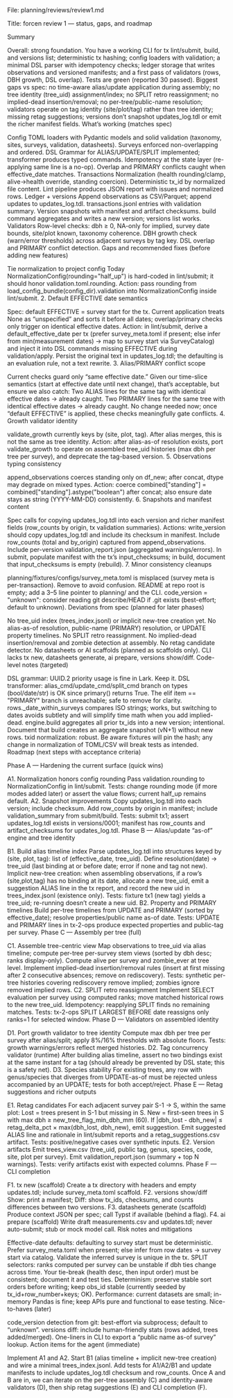File: planning/reviews/review1.md

Title: forcen review 1 — status, gaps, and roadmap

Summary

Overall: strong foundation. You have a working CLI for tx lint/submit, build, and versions list; deterministic tx hashing; config loaders with validation; a minimal DSL parser with idempotency checks; ledger storage that writes observations and versioned manifests; and a first pass of validators (rows, DBH growth, DSL overlap). Tests are green (reported 30 passed).
Biggest gaps vs spec: no time-aware alias/update application during assembly; no tree identity (tree_uid) assignment/index; no SPLIT retro reassignment; no implied-dead insertion/removal; no per-tree/public-name resolution; validators operate on tag identity (site/plot/tag) rather than tree identity; missing retag suggestions; versions don’t snapshot updates_log.tdl or emit the richer manifest fields.
What’s working (matches spec)

Config
TOML loaders with Pydantic models and solid validation (taxonomy, sites, surveys, validation, datasheets).
Surveys enforced non-overlapping and ordered.
DSL
Grammar for ALIAS/UPDATE/SPLIT implemented; transformer produces typed commands.
Idempotency at the state layer (re-applying same line is a no-op).
Overlap and PRIMARY conflicts caught when effective_date matches.
Transactions
Normalization (health rounding/clamp, alive→health override, standing coercion).
Deterministic tx_id by normalized file content.
Lint pipeline produces JSON report with issues and normalized rows.
Ledger + versions
Append observations as CSV/Parquet; append updates to updates_log.tdl.
transactions.jsonl entries with validation summary.
Version snapshots with manifest and artifact checksums.
build command aggregates and writes a new version; versions list works.
Validators
Row-level checks: dbh ≥ 0, NA-only for implied, survey date bounds, site/plot known, taxonomy coherence.
DBH growth check (warn/error thresholds) across adjacent surveys by tag key.
DSL overlap and PRIMARY conflict detection.
Gaps and recommended fixes (before adding new features)

Tie normalization to project config
Today NormalizationConfig(rounding="half_up") is hard-coded in lint/submit; it should honor validation.toml.rounding.
Action: pass rounding from load_config_bundle(config_dir).validation into NormalizationConfig inside lint/submit.
2. Default EFFECTIVE date semantics

Spec: default EFFECTIVE = survey start for the tx. Current application treats None as “unspecified” and sorts it before all dates; overlap/primary checks only trigger on identical effective dates.
Action: in lint/submit, derive a default_effective_date per tx (prefer survey_meta.toml if present; else infer from min(measurement dates) → map to survey start via SurveyCatalog) and inject it into DSL commands missing EFFECTIVE during validation/apply. Persist the original text in updates_log.tdl; the defaulting is an evaluation rule, not a text rewrite.
3. Alias/PRIMARY conflict scope

Current checks guard only “same effective date.” Given our time-slice semantics (start at effective date until next change), that’s acceptable, but ensure we also catch:
Two ALIAS lines for the same tag with identical effective dates → already caught.
Two PRIMARY lines for the same tree with identical effective dates → already caught.
No change needed now; once “default EFFECTIVE” is applied, these checks meaningfully gate conflicts.
4. Growth validator identity

validate_growth currently keys by (site, plot, tag). After alias merges, this is not the same as tree identity.
Action: after alias-as-of resolution exists, port validate_growth to operate on assembled tree_uid histories (max dbh per tree per survey), and deprecate the tag-based version.
5. Observations typing consistency

append_observations coerces standing only on df_new; after concat, dtype may degrade on mixed types.
Action: coerce combined["standing"] = combined["standing"].astype("boolean") after concat; also ensure date stays as string (YYYY-MM-DD) consistently.
6. Snapshots and manifest content

Spec calls for copying updates_log.tdl into each version and richer manifest fields (row_counts by origin, tx validation summaries).
Actions:
write_version should copy updates_log.tdl and include its checksum in manifest.
Include row_counts (total and by_origin) captured from append_observations.
Include per-version validation_report.json (aggregated warnings/errors).
In submit, populate manifest with the tx’s input_checksums; in build, document that input_checksums is empty (rebuild).
7. Minor consistency cleanups

planning/fixtures/configs/survey_meta.toml is misplaced (survey meta is per-transaction). Remove to avoid confusion.
README at repo root is empty; add a 3–5 line pointer to planning/ and the CLI.
code_version = "unknown": consider reading git describe/HEAD if .git exists (best-effort; default to unknown).
Deviations from spec (planned for later phases)

No tree_uid index (trees_index.jsonl) or implicit new-tree creation yet.
No alias-as-of resolution, public-name (PRIMARY) resolution, or UPDATE property timelines.
No SPLIT retro reassignment.
No implied-dead insertion/removal and zombie detection at assembly.
No retag candidate detector.
No datasheets or AI scaffolds (planned as scaffolds only).
CLI lacks tx new, datasheets generate, ai prepare, versions show/diff.
Code-level notes (targeted)

DSL grammar: UUID.2 priority usage is fine in Lark. Keep it.
DSL transformer: alias_cmd/update_cmd/split_cmd branch on types (bool/date/str) is OK since primary() returns True. The elif item == "PRIMARY" branch is unreachable; safe to remove for clarity.
rows._date_within_surveys compares ISO strings; works, but switching to dates avoids subtlety and will simplify time math when you add implied-dead.
engine.build aggregates all prior tx_ids into a new version; intentional. Document that build creates an aggregate snapshot (vN+1) without new rows.
txid normalization: robust. Be aware fixtures will pin the hash; any change in normalization of TOML/CSV will break tests as intended.
Roadmap (next steps with acceptance criteria)

Phase A — Hardening the current surface (quick wins)

A1. Normalization honors config rounding
Pass validation.rounding to NormalizationConfig in lint/submit.
Tests: change rounding mode (if more modes added later) or assert the value flows; current half_up remains default.
A2. Snapshot improvements
Copy updates_log.tdl into each version; include checksum.
Add row_counts by origin in manifest; include validation_summary from submit/build.
Tests: submit tx1; assert updates_log.tdl exists in versions/0001; manifest has row_counts and artifact_checksums for updates_log.tdl.
Phase B — Alias/update “as-of” engine and tree identity

B1. Build alias timeline index
Parse updates_log.tdl into structures keyed by (site, plot, tag): list of (effective_date, tree_uid).
Define resolution(date) → tree_uid (last binding at or before date; error if none and tag not new).
Implicit new-tree creation: when assembling observations, if a row’s (site,plot,tag) has no binding at its date, allocate a new tree_uid, emit a suggestion ALIAS line in the tx report, and record the new uid in trees_index.jsonl (existence only).
Tests: fixture tx1 (new tag) yields a tree_uid; re-running doesn’t create a new uid.
B2. Property and PRIMARY timelines
Build per-tree timelines from UPDATE and PRIMARY (sorted by effective_date); resolve properties/public name as-of date.
Tests: UPDATE and PRIMARY lines in tx-2-ops produce expected properties and public-tag per survey.
Phase C — Assembly per tree (full)

C1. Assemble tree-centric view
Map observations to tree_uid via alias timeline; compute per-tree per-survey stem views (sorted by dbh desc; ranks display-only).
Compute alive per survey and zombie_ever at tree level.
Implement implied-dead insertion/removal rules (insert at first missing after 2 consecutive absences; remove on rediscovery).
Tests: synthetic per-tree histories covering rediscovery remove implied; zombies ignore removed implied rows.
C2. SPLIT retro reassignment
Implement SELECT evaluation per survey using computed ranks; move matched historical rows to the new tree_uid.
Idempotency: reapplying SPLIT finds no remaining matches.
Tests: tx-2-ops SPLIT LARGEST BEFORE date reassigns only ranks=1 for selected window.
Phase D — Validators on assembled identity

D1. Port growth validator to tree identity
Compute max dbh per tree per survey after alias/split; apply 8%/16% thresholds with absolute floors.
Tests: growth warnings/errors reflect merged histories.
D2. Tag concurrency validator (runtime)
After building alias timeline, assert no two bindings exist at the same instant for a tag (should already be prevented by DSL state; this is a safety net).
D3. Species stability
For existing trees, any row with genus/species that diverges from UPDATE-as-of must be rejected unless accompanied by an UPDATE; tests for both accept/reject.
Phase E — Retag suggestions and richer outputs

E1. Retag candidates
For each adjacent survey pair S-1 → S, within the same plot:
Lost = trees present in S-1 but missing in S.
New = first-seen trees in S with max dbh ≥ new_tree_flag_min_dbh_mm (60).
If |dbh_lost - dbh_new| ≤ retag_delta_pct × max(dbh_lost, dbh_new), emit suggestion.
Emit suggested ALIAS line and rationale in lint/submit reports and a retag_suggestions.csv artifact.
Tests: positive/negative cases over synthetic inputs.
E2. Version artifacts
Emit trees_view.csv (tree_uid, public tag, genus, species, code, site, plot per survey).
Emit validation_report.json (summary + top N warnings).
Tests: verify artifacts exist with expected columns.
Phase F — CLI completion

F1. tx new (scaffold)
Create a tx directory with headers and empty updates.tdl; include survey_meta.toml scaffold.
F2. versions show/diff
Show: print a manifest; Diff: show tx_ids, checksums, and counts differences between two versions.
F3. datasheets generate (scaffold)
Produce context JSON per spec; call Typst if available (behind a flag).
F4. ai prepare (scaffold)
Write draft measurements.csv and updates.tdl; never auto-submit; stub or mock model call.
Risk notes and mitigations

Effective-date defaults: defaulting to survey start must be deterministic. Prefer survey_meta.toml when present; else infer from row dates → survey start via catalog. Validate the inferred survey is unique in the tx.
SPLIT selectors: ranks computed per survey can be unstable if dbh ties change across time. Your tie-break (health desc, then input order) must be consistent; document it and test ties.
Determinism: preserve stable sort orders before writing; keep obs_id stable (currently seeded by tx_id+row_number+keys; OK).
Performance: current datasets are small; in-memory Pandas is fine; keep APIs pure and functional to ease testing.
Nice-to-haves (later)

code_version detection from git: best-effort via subprocess; default to “unknown”.
versions diff: include human-friendly stats (rows added, trees added/merged).
One-liners in CLI to export a “public name as-of survey” lookup.
Action items for the agent (immediate)

Implement A1 and A2.
Start B1 (alias timeline + implicit new-tree creation) and wire a minimal trees_index.jsonl.
Add tests for A1/A2/B1 and update manifests to include updates_log.tdl checksum and row_counts.
Once A and B are in, we can iterate on the per-tree assembly (C) and identity-aware validators (D), then ship retag suggestions (E) and CLI completion (F).